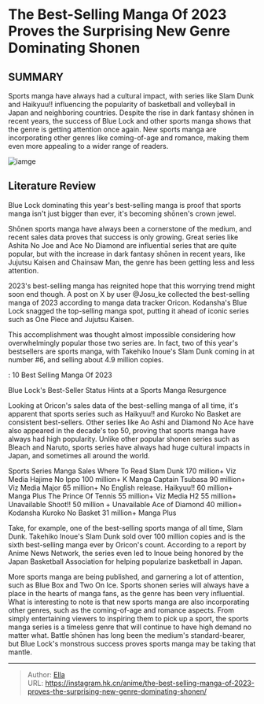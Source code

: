# The Best-Selling Manga Of 2023 Proves the Surprising New Genre Dominating Shonen


## SUMMARY 



  Sports manga have always had a cultural impact, with series like Slam Dunk and Haikyuu!! influencing the popularity of basketball and volleyball in Japan and neighboring countries.   Despite the rise in dark fantasy shōnen in recent years, the success of Blue Lock and other sports manga shows that the genre is getting attention once again.   New sports manga are incorporating other genres like coming-of-age and romance, making them even more appealing to a wider range of readers.  

![iamge](https://static1.srcdn.com/wordpress/wp-content/uploads/2023/12/haikyuu-slam-dunk-and-hajime-no-ippo.jpg)

## Literature Review

Blue Lock dominating this year&#39;s best-selling manga is proof that sports manga isn&#39;t just bigger than ever, it&#39;s becoming shōnen&#39;s crown jewel.




Shōnen sports manga have always been a cornerstone of the medium, and recent sales data proves that success is only growing. Great series like Ashita No Joe and Ace No Diamond are influential series that are quite popular, but with the increase in dark fantasy shōnen in recent years, like Jujutsu Kaisen and Chainsaw Man, the genre has been getting less and less attention.




2023&#39;s best-selling manga has reignited hope that this worrying trend might soon end though. A post on X by user @Josu_ke collected the best-selling manga of 2023 according to manga data tracker Oricon. Kodansha&#39;s Blue Lock snagged the top-selling manga spot, putting it ahead of iconic series such as One Piece and Jujutsu Kaisen. 


 

This accomplishment was thought almost impossible considering how overwhelmingly popular those two series are. In fact, two of this year&#39;s bestsellers are sports manga, with Takehiko Inoue&#39;s Slam Dunk coming in at number #6, and selling about 4.9 million copies.

 : 10 Best Selling Manga Of 2023


 Blue Lock&#39;s Best-Seller Status Hints at a Sports Manga Resurgence 
         




Looking at Oricon&#39;s sales data of the best-selling manga of all time, it&#39;s apparent that sports series such as Haikyuu!! and Kuroko No Basket are consistent best-sellers. Other series like Ao Ashi and Diamond No Ace have also appeared in the decade&#39;s top 50, proving that sports manga have always had high popularity. Unlike other popular shonen series such as Bleach and Naruto, sports series have always had huge cultural impacts in Japan, and sometimes all around the world.

 Sports Series  Manga Sales  Where To Read   Slam Dunk  170 million&#43;  Viz Media   Hajime No Ippo  100 million&#43;  K Manga   Captain Tsubasa  90 million&#43;  Viz Media   Major  65 million&#43;  No English release.   Haikyuu!!  60 million&#43;  Manga Plus   The Prince Of Tennis  55 million&#43;  Viz Media   H2  55 million&#43;  Unavailable   Shoot!!  50 million &#43;  Unavailable   Ace of Diamond  40 million&#43;  Kodansha   Kuroko No Basket  31 million&#43;  Manga Plus   






Take, for example, one of the best-selling sports manga of all time, Slam Dunk. Takehiko Inoue&#39;s Slam Dunk sold over 100 million copies and is the sixth best-selling manga ever by Oricon&#39;s count. According to a report by Anime News Network, the series even led to Inoue being honored by the Japan Basketball Association for helping popularize basketball in Japan.

         

More sports manga are being published, and garnering a lot of attention, such as Blue Box and Two On Ice. Sports shonen series will always have a place in the hearts of manga fans, as the genre has been very influential. What is interesting to note is that new sports manga are also incorporating other genres, such as the coming-of-age and romance aspects. From simply entertaining viewers to inspiring them to pick up a sport, the sports manga series is a timeless genre that will continue to have high demand no matter what. Battle shōnen has long been the medium&#39;s standard-bearer, but Blue Lock&#39;s monstrous success proves sports manga may be taking that mantle.






---

> Author: [Ella](https://instagram.hk.cn/)  
> URL: https://instagram.hk.cn/anime/the-best-selling-manga-of-2023-proves-the-surprising-new-genre-dominating-shonen/  

